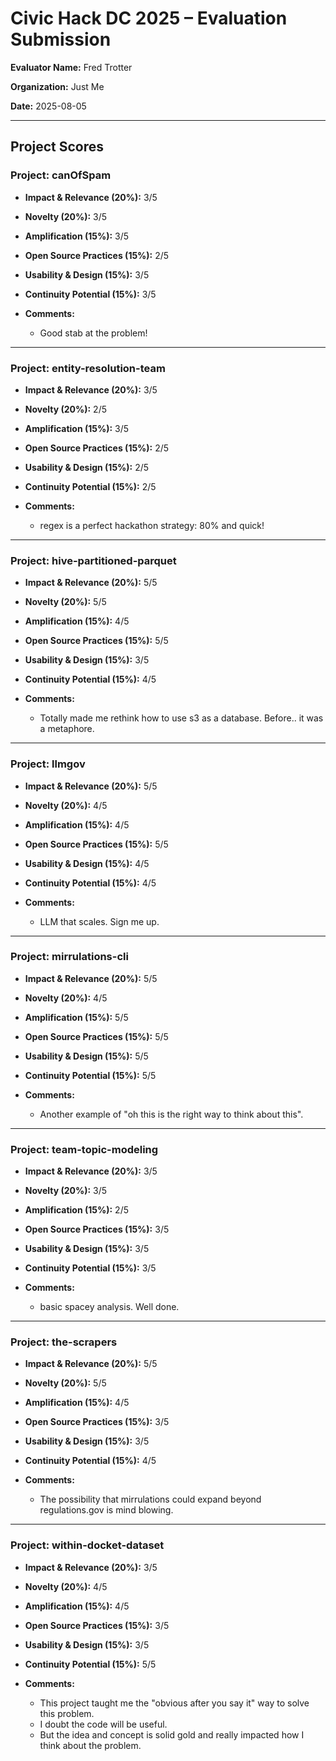 # Civic Hack DC 2025 – Evaluation Submission

**Evaluator Name:** Fred Trotter

**Organization:** Just Me

**Date:** 2025-08-05

---

## Project Scores

### Project: canOfSpam

* **Impact & Relevance (20%):** 3/5
* **Novelty (20%):** 3/5
* **Amplification (15%):** 3/5
* **Open Source Practices (15%):** 2/5
* **Usability & Design (15%):** 3/5
* **Continuity Potential (15%):** 3/5
* **Comments:**

  * Good stab at the problem! 

---

### Project: entity-resolution-team

* **Impact & Relevance (20%):** 3/5
* **Novelty (20%):** 2/5
* **Amplification (15%):** 3/5
* **Open Source Practices (15%):** 2/5
* **Usability & Design (15%):** 2/5
* **Continuity Potential (15%):** 2/5
* **Comments:**

  * regex is a perfect hackathon strategy: 80% and quick!


---
### Project: hive-partitioned-parquet

* **Impact & Relevance (20%):** 5/5
* **Novelty (20%):** 5/5
* **Amplification (15%):** 4/5
* **Open Source Practices (15%):** 5/5
* **Usability & Design (15%):** 3/5
* **Continuity Potential (15%):** 4/5
* **Comments:**

  * Totally made me rethink how to use s3 as a database. Before.. it was a metaphore.

---
### Project: llmgov

* **Impact & Relevance (20%):** 5/5
* **Novelty (20%):** 4/5
* **Amplification (15%):** 4/5
* **Open Source Practices (15%):** 5/5
* **Usability & Design (15%):** 4/5
* **Continuity Potential (15%):** 4/5
* **Comments:**

  * LLM that scales. Sign me up.

---
### Project: mirrulations-cli

* **Impact & Relevance (20%):** 5/5
* **Novelty (20%):** 4/5
* **Amplification (15%):** 5/5
* **Open Source Practices (15%):** 5/5
* **Usability & Design (15%):** 5/5
* **Continuity Potential (15%):** 5/5
* **Comments:**

  * Another example of "oh this is the right way to think about this". 



---
### Project: team-topic-modeling

* **Impact & Relevance (20%):** 3/5
* **Novelty (20%):** 3/5
* **Amplification (15%):** 2/5
* **Open Source Practices (15%):** 3/5
* **Usability & Design (15%):** 3/5
* **Continuity Potential (15%):** 3/5
* **Comments:**

  * basic spacey analysis. Well done. 


---
### Project: the-scrapers

* **Impact & Relevance (20%):** 5/5
* **Novelty (20%):** 5/5
* **Amplification (15%):** 4/5
* **Open Source Practices (15%):** 3/5
* **Usability & Design (15%):** 3/5
* **Continuity Potential (15%):** 4/5
* **Comments:**

  * The possibility that mirrulations could expand beyond regulations.gov is mind blowing.

---
### Project: within-docket-dataset

* **Impact & Relevance (20%):** 3/5
* **Novelty (20%):** 4/5
* **Amplification (15%):** 4/5
* **Open Source Practices (15%):** 3/5
* **Usability & Design (15%):** 3/5
* **Continuity Potential (15%):** 5/5
* **Comments:**

  * This project taught me the "obvious after you say it" way to solve this problem.
  * I doubt the code will be useful.
  * But the idea and concept is solid gold and really impacted how I think about the problem.





